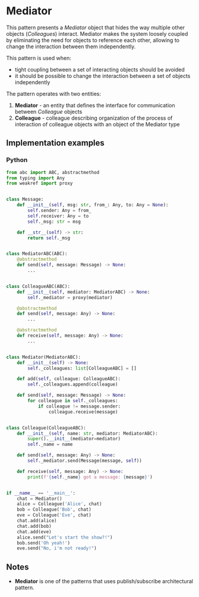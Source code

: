 # Mediator 
This pattern presents a *Mediator* object that hides the way multiple other objects (*Colleagues*) interact. Mediator makes the system loosely coupled by eliminating the need for objects to reference each other, allowing to change the interaction between them independently.

This pattern is used when:
- tight coupling between a set of interacting objects should be avoided
- it should be possible to change the interaction between a set of objects independently

The pattern operates with two entities:
1. **Mediator** - an entity that defines the interface for communication between *Colleague* objects
2. **Colleague** - colleague describing organization of the process of interaction of colleague objects with an object of the Mediator type

## Implementation examples

### Python

```python
from abc import ABC, abstractmethod
from typing import Any
from weakref import proxy


class Message:
    def __init__(self, msg: str, from_: Any, to: Any = None):
        self.sender: Any = from_
        self.receiver: Any = to
        self._msg: str = msg

    def __str__(self) -> str:
        return self._msg


class MediatorABC(ABC):
	@abstractmethod
	def send(self, message: Message) -> None:
		...


class ColleagueABC(ABC):
	def __init__(self, mediator: MediatorABC) -> None:
		self._mediator = proxy(mediator)

	@abstractmethod
	def send(self, message: Any) -> None:
		...

	@abstractmethod
	def receive(self, message: Any) -> None:
		...


class Mediator(MediatorABC):
	def __init__(self) -> None:
		self._colleagues: list[ColleagueABC] = []

	def add(self, colleague: ColleagueABC):
		self._colleagues.append(colleague)

	def send(self, message: Message) -> None:
		for colleague in self._colleagues:
			if colleague != message.sender:
				colleague.receive(message)


class Colleague(ColleagueABC):
	def __init__(self, name: str, mediator: MediatorABC):
		super().__init__(mediator=mediator)
		self._name = name

	def send(self, message: Any) -> None:
		self._mediator.send(Message(message, self))

	def receive(self, message: Any) -> None:
		print(f'{self._name} got a message: {message}')


if __name__ == '__main__':
	chat = Mediator()
	alice = Colleague('Alice', chat)
	bob = Colleague('Bob', chat)
	eve = Colleague('Eve', chat)
	chat.add(alice)
	chat.add(bob)
	chat.add(eve)
	alice.send("Let's start the show?!")
	bob.send('Oh yeah!')
	eve.send("No, i'm not ready!")
```

## Notes

- **Mediator** is one of the patterns that uses publish/subscribe architectural pattern.

